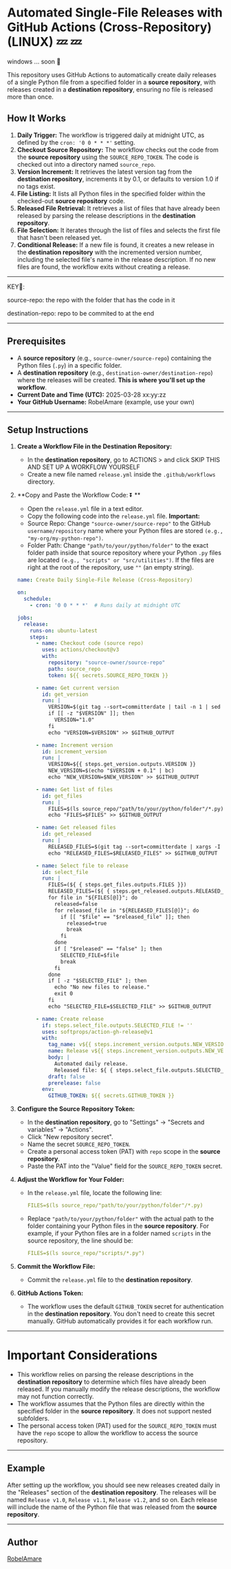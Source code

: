 # Automated Single-File Releases with GitHub Actions (Cross-Repository) (LINUX) 💤 💤

windows ... soon 🔮

This repository uses GitHub Actions to automatically create daily releases of a single Python file from a specified folder in a **source repository**, with releases created in a **destination repository**, ensuring no file is released more than once.


## How It Works

1.  **Daily Trigger:** The workflow is triggered daily at midnight UTC, as defined by the `cron: '0 0 * * *'` setting.
2.  **Checkout Source Repository:** The workflow checks out the code from the **source repository** using the `SOURCE_REPO_TOKEN`.  The code is checked out into a directory named `source_repo`.
3.  **Version Increment:** It retrieves the latest version tag from the **destination repository**, increments it by 0.1, or defaults to version 1.0 if no tags exist.
4.  **File Listing:** It lists all Python files in the specified folder within the checked-out **source repository** code.
5.  **Released File Retrieval:** It retrieves a list of files that have already been released by parsing the release descriptions in the **destination repository**.
6.  **File Selection:** It iterates through the list of files and selects the first file that hasn't been released yet.
7.  **Conditional Release:** If a new file is found, it creates a new release in the **destination repository** with the incremented version number, including the selected file's name in the release description. If no new files are found, the workflow exits without creating a release.


---
KEY🔐:

source-repo: the repo with the folder that has the code in it 

destination-repo: repo to be commited to at the end


---

## Prerequisites

*   A **source repository** (e.g., `source-owner/source-repo`) containing the Python files (`.py`) in a specific folder.
*   A **destination repository** (e.g., `destination-owner/destination-repo`) where the releases will be created. **This is where you'll set up the workflow**.
*   **Current Date and Time (UTC):** 2025-03-28 xx:yy:zz
*   **Your GitHub Username:** RobelAmare (example, use your own)

---

## Setup Instructions


1.  **Create a Workflow File in the Destination Repository:**
    *   In the **destination repository**, go to ACTIONS  >  and click SKIP THIS AND SET UP A WORKFLOW YOURSELF
    *   Create a new file named `release.yml` inside the `.github/workflows` directory.
  

2.  **Copy and Paste the Workflow Code: ⏬ **
    *   Open the `release.yml` file in a text editor.
    *   Copy the following code into the `release.yml` file. **Important:**
    *   Source Repo: Change `"source-owner/source-repo"` to the GitHub `username/repository` name where your Python files are stored `(e.g., "my-org/my-python-repo")`.
    *   Folder Path: Change `"path/to/your/python/folder"` to the exact folder path inside that source repository where your Python `.py` files are located `(e.g., "scripts" or "src/utilities")`. If the files are right at the root of the repository, use `""` (an empty string).


    ```yaml
    name: Create Daily Single-File Release (Cross-Repository)

    on:
      schedule:
        - cron: '0 0 * * *'  # Runs daily at midnight UTC

    jobs:
      release:
        runs-on: ubuntu-latest
        steps:
          - name: Checkout code (source repo)
            uses: actions/checkout@v3
            with:
              repository: "source-owner/source-repo"
              path: source_repo
              token: ${{ secrets.SOURCE_REPO_TOKEN }}

          - name: Get current version
            id: get_version
            run: |
              VERSION=$(git tag --sort=committerdate | tail -n 1 | sed 's/^v//')
              if [[ -z "$VERSION" ]]; then
                VERSION="1.0"
              fi
              echo "VERSION=$VERSION" >> $GITHUB_OUTPUT

          - name: Increment version
            id: increment_version
            run: |
              VERSION=${{ steps.get_version.outputs.VERSION }}
              NEW_VERSION=$(echo "$VERSION + 0.1" | bc)
              echo "NEW_VERSION=$NEW_VERSION" >> $GITHUB_OUTPUT

          - name: Get list of files
            id: get_files
            run: |
              FILES=$(ls source_repo/"path/to/your/python/folder"/*.py)
              echo "FILES=$FILES" >> $GITHUB_OUTPUT

          - name: Get released files
            id: get_released
            run: |
              RELEASED_FILES=$(git tag --sort=committerdate | xargs -I {} git show -s --format="%b" {} | grep "Released file:" | awk '{print $3}')
              echo "RELEASED_FILES=$RELEASED_FILES" >> $GITHUB_OUTPUT

          - name: Select file to release
            id: select_file
            run: |
              FILES=(${ { steps.get_files.outputs.FILES }})
              RELEASED_FILES=(${ { steps.get_released.outputs.RELEASED_FILES }})
              for file in "${FILES[@]}"; do
                released=false
                for released_file in "${RELEASED_FILES[@]}"; do
                  if [[ "$file" == "$released_file" ]]; then
                    released=true
                    break
                  fi
                done
                if [ "$released" == "false" ]; then
                  SELECTED_FILE=$file
                  break
                fi
              done
              if [ -z "$SELECTED_FILE" ]; then
                echo "No new files to release."
                exit 0
              fi
              echo "SELECTED_FILE=$SELECTED_FILE" >> $GITHUB_OUTPUT

          - name: Create release
            if: steps.select_file.outputs.SELECTED_FILE != ''
            uses: softprops/action-gh-release@v1
            with:
              tag_name: v${{ steps.increment_version.outputs.NEW_VERSION }}
              name: Release v${{ steps.increment_version.outputs.NEW_VERSION }}
              body: |
                Automated daily release.
                Released file: ${ { steps.select_file.outputs.SELECTED_FILE }}
              draft: false
              prerelease: false
            env:
              GITHUB_TOKEN: ${{ secrets.GITHUB_TOKEN }}

    ```

3.  **Configure the Source Repository Token:**
    *   In the **destination repository**, go to "Settings" -> "Secrets and variables" -> "Actions".
    *   Click "New repository secret".
    *   Name the secret `SOURCE_REPO_TOKEN`.
    *   Create a personal access token (PAT) with `repo` scope in the **source repository**.
    *   Paste the PAT into the "Value" field for the `SOURCE_REPO_TOKEN` secret.

4.  **Adjust the Workflow for Your Folder:**
    *   In the `release.yml` file, locate the following line:
        ```yaml
        FILES=$(ls source_repo/"path/to/your/python/folder"/*.py)
        ```
    *   Replace `"path/to/your/python/folder"` with the actual path to the folder containing your Python files in the **source repository**. For example, if your Python files are in a folder named `scripts` in the source repository, the line should be:
        ```yaml
        FILES=$(ls source_repo/"scripts/*.py")
        ```

6.  **Commit the Workflow File:**
    *   Commit the `release.yml` file to the **destination repository**.

7.  **GitHub Actions Token:**
    *   The workflow uses the default `GITHUB_TOKEN` secret for authentication in the **destination repository**. You don't need to create this secret manually. GitHub automatically provides it for each workflow run.

---




# Important Considerations

*   This workflow relies on parsing the release descriptions in the **destination repository** to determine which files have already been released. If you manually modify the release descriptions, the workflow may not function correctly.
*   The workflow assumes that the Python files are directly within the specified folder in the **source repository**. It does not support nested subfolders.
*   The personal access token (PAT) used for the `SOURCE_REPO_TOKEN` must have the `repo` scope to allow the workflow to access the source repository.


---

## Example

After setting up the workflow, you should see new releases created daily in the "Releases" section of the **destination repository**. The releases will be named `Release v1.0`, `Release v1.1`, `Release v1.2`, and so on. Each release will include the name of the Python file that was released from the **source repository**.


---
## Author

[RobelAmare](https://github.com/RobelAmare)
